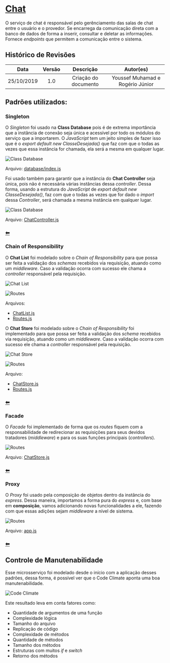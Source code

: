 # [Chat](https://github.com/pax-app/Chat)

O serviço de chat é responsável pelo gerênciamento das salas de chat entre o usuário e o provedor. Se encarrega da comunicação direta com a banco de dados de forma a inserir, consultar e deletar as informações. Fornece _endpoints_ que permitem a comunicação entre o sistema.

## Histórico de Revisões

|    Data    | Versão |      Descrição       |            Autor(es)             |
| :--------: | :----: | :------------------: | :------------------------------: |
| 25/10/2019 |  1.0   | Criação do documento | Youssef Muhamad e Rogério Júnior |

## Padrões utilizados:

### Singleton

O _Singleton_ foi usado na **Class Database** pois é de extrema importância que a instância de conexão seja única e acessível por todo os módulos do serviço que a importarem. O _JavaScript_ tem um jeito simples de fazer isso que é o _export default new ClasseDesejada()_ que faz com que o todas as vezes que essa instância for chamada, ela será a mesma em qualquer lugar.

![Class Database](../../../../assets/Patterns/Chat/database.svg)

Arquivo: [database/index.js](https://github.com/pax-app/Chat/blob/devel/src/database/index.js#L7)

Foi usado também para garantir que a instância do **Chat Controller** seja única, pois não é necessária várias instâncias dessa _controller_. Dessa forma, usando a estrutura do _JavaScript_ de _export default new ClasseDesejada()_, faz com que o todas as vezes que for dado o _import_ dessa _Controller_, será chamada a mesma instância em qualquer lugar.

![Class Database](../../../../assets/Patterns/Chat/chat_controller.svg)

Arquivo: [ChatController.js](https://github.com/pax-app/Chat/blob/devel/src/app/controllers/ChatController.js#L42)

### [⬅](docs/DS/dinamica-e-seminario-4-b/criacionais.md#singleton)

### Chain of Responsibility

O **Chat List** foi modelado sobre o _Chain of Responsibility_ para que possa ser feita a validação dos _schemas_ recebidos via requisição, atuando como um _middleware_. Caso a validação ocorra com sucesso ele chama a _controller_ responsável pela requisição.

![Chat List](../../../../assets/Patterns/Chat/chat_list.svg)

![Routes](../../../../assets/Patterns/Chat/routes_list.svg)

Arquivos:

- [ChatList.js](https://github.com/pax-app/Chat/blob/devel/src/app/validators/ChatList.js#L3)
- [Routes.js](https://github.com/pax-app/Chat/blob/devel/src/routes.js#L9)

O **Chat Store** foi modelado sobre o _Chain of Responsibility_ foi implementado para que possa ser feita a validação dos _schema_ recebidos via requisição, atuando como um _middleware_. Caso a validação ocorra com sucesso ele chama a _controller_ responsável pela requisição.

![Chat Store](../../../../assets/Patterns/Chat/chat_store.svg)

![Routes](../../../../assets/Patterns/Chat/routes_store.svg)

Arquivo:

- [ChatStore.js](https://github.com/pax-app/Chat/blob/devel/src/app/validators/ChatStore.js#L3)
- [Routes.js](https://github.com/pax-app/Chat/blob/devel/src/routes.js#L10)

### [⬅](docs/DS/dinamica-e-seminario-4-b/comportamentais.md#chain-of-responsibility)

### Facade

O _Facade_ foi implementado de forma que os _routes_ fiquem com a responsabilidade de redirecionar as requisições para seus devidos tratadores (_middleware_) e para os suas funções principais (_controllers_).

![Routes](../../../../assets/Patterns/Chat/routes.svg)

Arquivo: [ChatStore.js](https://github.com/pax-app/Chat/blob/devel/src/routes.js#L7)

### [⬅](docs/DS/dinamica-e-seminario-4-b/estruturais.md#facade)

### Proxy

O _Proxy_ foi usado pela composição de objetos dentro da instância do _express_. Dessa maneira, importamos a forma pura do _express_ e, com base em **composição**, vamos adicionando novas funcionalidades a ele, fazendo com que essas adições sejam _middleware_ a nível de sistema.

![Routes](../../../../assets/Patterns/Chat/express.svg)

Arquivo: [app.js](https://github.com/pax-app/Chat/blob/devel/src/app.js#L11)

### [⬅](docs/DS/dinamica-e-seminario-4-b/estruturais.md#proxy)

## Controle de Manutenabilidade

Esse microsserviço foi modelado desde o início com a aplicação desses padrões, dessa forma, é possível ver que o Code Climate aponta uma boa manutenabilidade.

![Code Climate](../../../../assets/Patterns/Chat/codeclimate_chat.jpg)

Este resultado leva em conta fatores como:

- Quantidade de argumentos de uma função
- Complexidade lógica
- Tamanho do arquivo
- Replicação de código
- Complexidade de métodos
- Quantidade de métodos
- Tamanho dos métodos
- Estruturas com muitos _if_ e _switch_
- Retorno dos métodos
